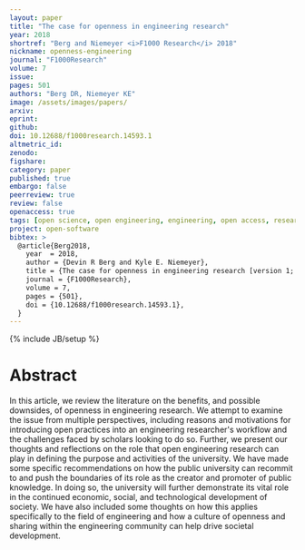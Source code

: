 ```yaml
---
layout: paper
title: "The case for openness in engineering research"
year: 2018
shortref: "Berg and Niemeyer <i>F1000 Research</i> 2018"
nickname: openness-engineering
journal: "F1000Research"
volume: 7
issue:
pages: 501
authors: "Berg DR, Niemeyer KE"
image: /assets/images/papers/
arxiv:
eprint:
github:
doi: 10.12688/f1000research.14593.1
altmetric_id:
zenodo:
figshare:
category: paper
published: true
embargo: false
peerreview: true
review: false
openaccess: true
tags: [open science, open engineering, engineering, open access, research dissemination]
project: open-software
bibtex: >
  @article{Berg2018,
    year  = 2018,
    author = {Devin R Berg and Kyle E. Niemeyer},
    title = {The case for openness in engineering research [version 1; referees: 2 approved with reservations]},
    journal = {F1000Research},
    volume = 7,
    pages = {501},
    doi = {10.12688/f1000research.14593.1},
  }
---
```

{% include JB/setup %}

# Abstract

In this article, we review the literature on the benefits, and possible downsides, of openness in engineering research. We attempt to examine the issue from multiple perspectives, including reasons and motivations for introducing open practices into an engineering researcher's workflow and the challenges faced by scholars looking to do so. Further, we present our thoughts and reflections on the role that open engineering research can play in defining the purpose and activities of the university. We have made some specific recommendations on how the public university can recommit to and push the boundaries of its role as the creator and promoter of public knowledge. In doing so, the university will further demonstrate its vital role in the continued economic, social, and technological development of society. We have also included some thoughts on how this applies specifically to the field of engineering and how a culture of openness and sharing within the engineering community can help drive societal development.
